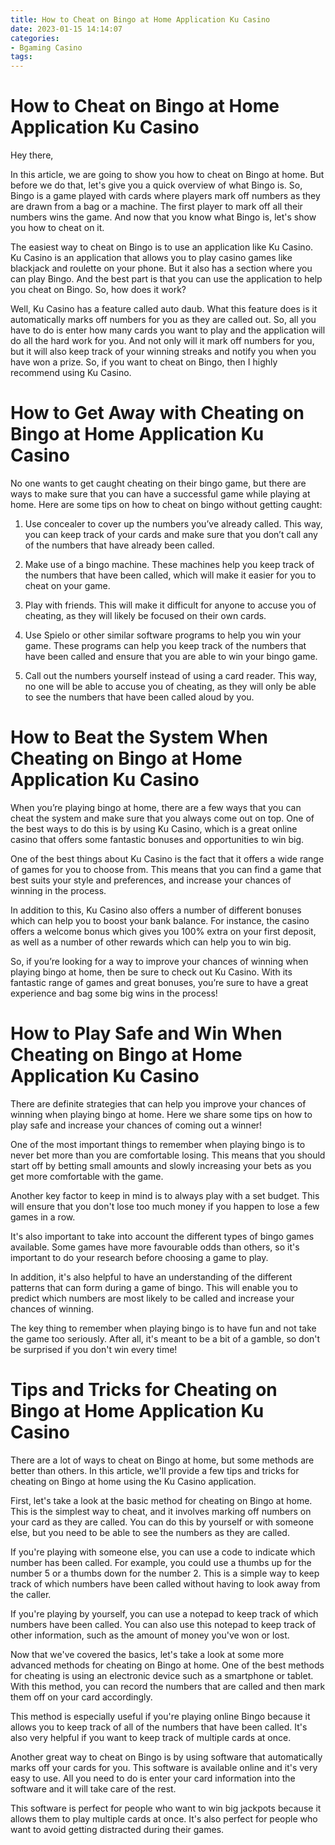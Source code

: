 ```yaml
---
title: How to Cheat on Bingo at Home Application Ku Casino
date: 2023-01-15 14:14:07
categories:
- Bgaming Casino
tags:
---
```



#  How to Cheat on Bingo at Home Application Ku Casino

Hey there,

In this article, we are going to show you how to cheat on Bingo at home. But before we do that, let's give you a quick overview of what Bingo is. So, Bingo is a game played with cards where players mark off numbers as they are drawn from a bag or a machine. The first player to mark off all their numbers wins the game. And now that you know what Bingo is, let's show you how to cheat on it.

The easiest way to cheat on Bingo is to use an application like Ku Casino. Ku Casino is an application that allows you to play casino games like blackjack and roulette on your phone. But it also has a section where you can play Bingo. And the best part is that you can use the application to help you cheat on Bingo. So, how does it work?

Well, Ku Casino has a feature called auto daub. What this feature does is it automatically marks off numbers for you as they are called out. So, all you have to do is enter how many cards you want to play and the application will do all the hard work for you. And not only will it mark off numbers for you, but it will also keep track of your winning streaks and notify you when you have won a prize. So, if you want to cheat on Bingo, then I highly recommend using Ku Casino.

#  How to Get Away with Cheating on Bingo at Home Application Ku Casino

No one wants to get caught cheating on their bingo game, but there are ways to make sure that you can have a successful game while playing at home. Here are some tips on how to cheat on bingo without getting caught:

1. Use concealer to cover up the numbers you’ve already called. This way, you can keep track of your cards and make sure that you don’t call any of the numbers that have already been called.

2. Make use of a bingo machine. These machines help you keep track of the numbers that have been called, which will make it easier for you to cheat on your game.

3. Play with friends. This will make it difficult for anyone to accuse you of cheating, as they will likely be focused on their own cards.

4. Use Spielo or other similar software programs to help you win your game. These programs can help you keep track of the numbers that have been called and ensure that you are able to win your bingo game.

5. Call out the numbers yourself instead of using a card reader. This way, no one will be able to accuse you of cheating, as they will only be able to see the numbers that have been called aloud by you.

#  How to Beat the System When Cheating on Bingo at Home Application Ku Casino

When you’re playing bingo at home, there are a few ways that you can cheat the system and make sure that you always come out on top. One of the best ways to do this is by using Ku Casino, which is a great online casino that offers some fantastic bonuses and opportunities to win big.

One of the best things about Ku Casino is the fact that it offers a wide range of games for you to choose from. This means that you can find a game that best suits your style and preferences, and increase your chances of winning in the process.

In addition to this, Ku Casino also offers a number of different bonuses which can help you to boost your bank balance. For instance, the casino offers a welcome bonus which gives you 100% extra on your first deposit, as well as a number of other rewards which can help you to win big.

So, if you’re looking for a way to improve your chances of winning when playing bingo at home, then be sure to check out Ku Casino. With its fantastic range of games and great bonuses, you’re sure to have a great experience and bag some big wins in the process!

#  How to Play Safe and Win When Cheating on Bingo at Home Application Ku Casino

There are definite strategies that can help you improve your chances of winning when playing bingo at home. Here we share some tips on how to play safe and increase your chances of coming out a winner!

One of the most important things to remember when playing bingo is to never bet more than you are comfortable losing. This means that you should start off by betting small amounts and slowly increasing your bets as you get more comfortable with the game.

Another key factor to keep in mind is to always play with a set budget. This will ensure that you don't lose too much money if you happen to lose a few games in a row.

It's also important to take into account the different types of bingo games available. Some games have more favourable odds than others, so it's important to do your research before choosing a game to play.

In addition, it's also helpful to have an understanding of the different patterns that can form during a game of bingo. This will enable you to predict which numbers are most likely to be called and increase your chances of winning.

The key thing to remember when playing bingo is to have fun and not take the game too seriously. After all, it's meant to be a bit of a gamble, so don't be surprised if you don't win every time!

#  Tips and Tricks for Cheating on Bingo at Home Application Ku Casino




There are a lot of ways to cheat on Bingo at home, but some methods are better than others. In this article, we'll provide a few tips and tricks for cheating on Bingo at home using the Ku Casino application.

First, let's take a look at the basic method for cheating on Bingo at home. This is the simplest way to cheat, and it involves marking off numbers on your card as they are called. You can do this by yourself or with someone else, but you need to be able to see the numbers as they are called.

If you're playing with someone else, you can use a code to indicate which number has been called. For example, you could use a thumbs up for the number 5 or a thumbs down for the number 2. This is a simple way to keep track of which numbers have been called without having to look away from the caller.

If you're playing by yourself, you can use a notepad to keep track of which numbers have been called. You can also use this notepad to keep track of other information, such as the amount of money you've won or lost.

Now that we've covered the basics, let's take a look at some more advanced methods for cheating on Bingo at home. One of the best methods for cheating is using an electronic device such as a smartphone or tablet. With this method, you can record the numbers that are called and then mark them off on your card accordingly.

This method is especially useful if you're playing online Bingo because it allows you to keep track of all of the numbers that have been called. It's also very helpful if you want to keep track of multiple cards at once.

Another great way to cheat on Bingo is by using software that automatically marks off your cards for you. This software is available online and it's very easy to use. All you need to do is enter your card information into the software and it will take care of the rest.

This software is perfect for people who want to win big jackpots because it allows them to play multiple cards at once. It's also perfect for people who want to avoid getting distracted during their games.